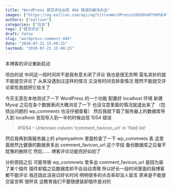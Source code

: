 ```yaml
---
title: "WordPress 提交评论出现 404 错误的解决办法"
images: ["https://og.eallion.com/api/og?title=WordPress%20%E6%8F%90%E4%BA%A4%E8%AF%84%E8%AE%BA%E5%87%BA%E7%8E%B0%20404%20%E9%94%99%E8%AF%AF%E7%9A%84%E8%A7%A3%E5%86%B3%E5%8A%9E%E6%B3%95"]
authors: ["eallion"]
categories: ["日志"]
tags: ["提交评论"]
draft: false
slug: "wordpress-comment-404"
date: "2010-07-21 15:40:25"
lastmod: "2010-07-21 15:40:25"
---
```


本博客的评论重新启动

坦白的说
中间这一段时间并不是我有意关闭了评论
我也是很无奈啊
莫名其妙的就不能提交评论了
从来没遇到过这样的情况
又没有时间去排查情况
既然不能提交评论索性我就把它给关了

今天无意在本地测试了一下 WordPress 的一个功能
配置好 localhost 环境
新建 Mysql 之后在各个数据表间大概浏览了一下
也没注意里面的情况就退出来了
（包括出问题的 wp_comments 也没仔细查看）
然后我就下载了服务器上的数据库导入到 localhost
发现导入到一半的时候出现 1054 错误

> #1054 – Unknown column ‘comment_favicon_url’ in ‘field list’

然后我再到我服务器上的 phpmyadmin 里面检查了一下 wp_commnets 表
这里面居然比健康的数据表多出 comment_favicon_url 这个字段
备份数据库之后毫不犹豫的删除它
然后……
博客评论功能完好如初了

分析原因之后
可能导致 wp_commnets 里多出 comment_favicon_url 是因为装了某个插件
插件卸载之后数据库却不会自动清理
所以好长一段时间里面的我博客都不能评论
我还因此沮丧过好长时间
明明很多的点击率却没人留言
原来是不能提交留言啊
很杯具
这教育我们不要随便装卸插件是对的
